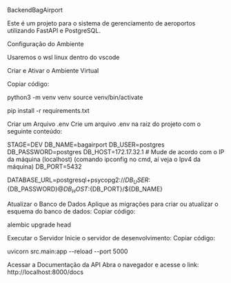 BackendBagAirport 

Este é um projeto para o sistema de gerenciamento de aeroportos utilizando FastAPI e PostgreSQL.

Configuração do Ambiente

Usaremos o wsl linux dentro do vscode

Criar e Ativar o Ambiente Virtual

Copiar código:

python3 -m venv venv 
source venv/bin/activate

pip install -r requirements.txt

Criar um Arquivo .env 
Crie um arquivo .env na raiz do projeto com o seguinte conteúdo:

STAGE=DEV 
DB_NAME=bagairport 
DB_USER=postgres 
DB_PASSWORD=postgres 
DB_HOST=172.17.32.1 # Mude de acordo com o IP da máquina (localhost) (comando ipconfig no cmd, aí veja o Ipv4 da máquina)
DB_PORT=5432

DATABASE_URL=postgresql+psycopg2://${DB_USER}:${DB_PASSWORD}@${DB_HOST}:${DB_PORT}/${DB_NAME}


Atualizar o Banco de Dados 
Aplique as migrações para criar ou atualizar o esquema do banco de dados:
Copiar código:

alembic upgrade head

Executar o Servidor Inicie o servidor de desenvolvimento:
Copiar código:

uvicorn src.main:app --reload --port 5000

Acessar a Documentação da API Abra o navegador e acesse o link:
http://localhost:8000/docs

